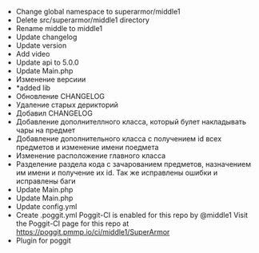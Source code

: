 - Change global namespace to superarmor/middle1
- Delete src/superarmor/middle1 directory
- Rename middle to middle1
- Update changelog
- Update version
- Add video
- Update api to 5.0.0
- Update Main.php
- Изменение версиии
- *added lib
- Обновление CHANGELOG
- Удаление старых дерикторий
- Добавил CHANGELOG
- Добавление дополнителлного класса, который булет накладывать чары на предмет
- Добавление дополнительного класса с получением id всех предметов и изменение имени поедмета
- Изменение расположение главного класса
- Разделение раздела кода с зачарованием предметов, назначением им имени и получение их id. Так же исправлены ошибки и исправлены баги
- Update Main.php
- Update Main.php
- Update config.yml
- Create .poggit.yml Poggit-CI is enabled for this repo by @middle1 Visit the Poggit-CI page for this repo at https://poggit.pmmp.io/ci/middle1/SuperArmor
- Plugin for poggit
